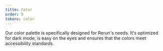 ```yaml
---
title: Color
order: 5
tokens: color
---
```


Our color palette is specifically designed for Rerun's needs. It's optimized for dark mode, is easy on the eyes and ensures that the colors meet accessibility standards.
